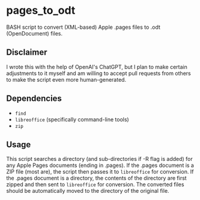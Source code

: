 # pages_to_odt
BASH script to convert (XML-based) Apple .pages files to .odt (OpenDocument) files.
## Disclaimer
I wrote this with the help of OpenAI's ChatGPT, but I plan to make certain adjustments to it myself and am willing to accept pull requests from others to make the script even more human-generated.
## Dependencies
* `find`
* `libreoffice` (specifically command-line tools)
* `zip`
## Usage
This script searches a directory (and sub-directories if -R flag is added) for any Apple Pages documents (ending in .pages).
If the .pages document is a ZIP file (most are), the script then passes it to `libreoffice` for conversion.
If the .pages document is a directory, the contents of the directory are first zipped and then sent to `libreoffice` for conversion.
The converted files should be automatically moved to the directory of the original file.
